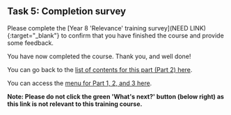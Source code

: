 ## Task 5: Completion survey

Please complete the [Year 8 'Relevance' training survey](NEED LINK){:target="_blank"} to confirm that you have finished the course and provide some feedback.

You have now completed the course. Thank you, and well done!

You can go back to the [list of contents for this part (Part 2) here](https://projects.raspberrypi.org/en/projects/Year8-RelevanceTraining-Part3-GBICi4). 

You can access the [menu for Part 1, 2, and 3 here](https://projects.raspberrypi.org/en/pathways/year8-relevancetraining-gbici4).

**Note: Please do not click the green 'What's next?' button (below right) as this link is not relevant to this training course.**
